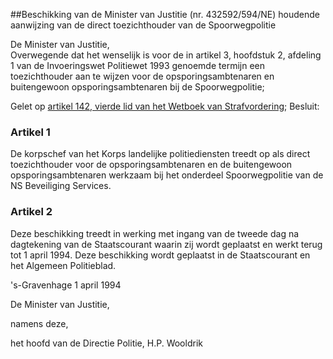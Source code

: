 <meta http-equiv='Content-Type' content='text/html; charset=utf-8' />

##Beschikking van de Minister van Justitie (nr. 432592/594/NE) houdende aanwijzing van de direct toezichthouder van de Spoorwegpolitie

De Minister van Justitie,  
Overwegende dat het wenselijk is voor de in artikel 3, hoofdstuk 2, afdeling 1 van de Invoeringswet Politiewet 1993 genoemde termijn een toezichthouder aan te wijzen voor de opsporingsambtenaren en buitengewoon opsporingsambtenaren bij de Spoorwegpolitie;

Gelet op [artikel 142, vierde lid van het Wetboek van Strafvordering](../../../../../../wet/wet/van/15/januari/1921/BWBR0001903/README.md);
Besluit:    

### Artikel  1  

De korpschef van het Korps landelijke politiediensten treedt op als direct toezichthouder voor de opsporingsambtenaren en de buitengewoon opsporingsambtenaren werkzaam bij het onderdeel Spoorwegpolitie van de NS Beveiliging Services. 

### Artikel  2  

Deze beschikking treedt in werking met ingang van de tweede dag na dagtekening van de Staatscourant waarin zij wordt geplaatst en werkt terug tot 1 april 1994. Deze beschikking wordt geplaatst in de Staatscourant en het Algemeen Politieblad. 

's-Gravenhage 
1 april 1994    

De 
Minister van Justitie, 

namens deze,

het 
hoofd van de Directie Politie,
H.P. Wooldrik    
